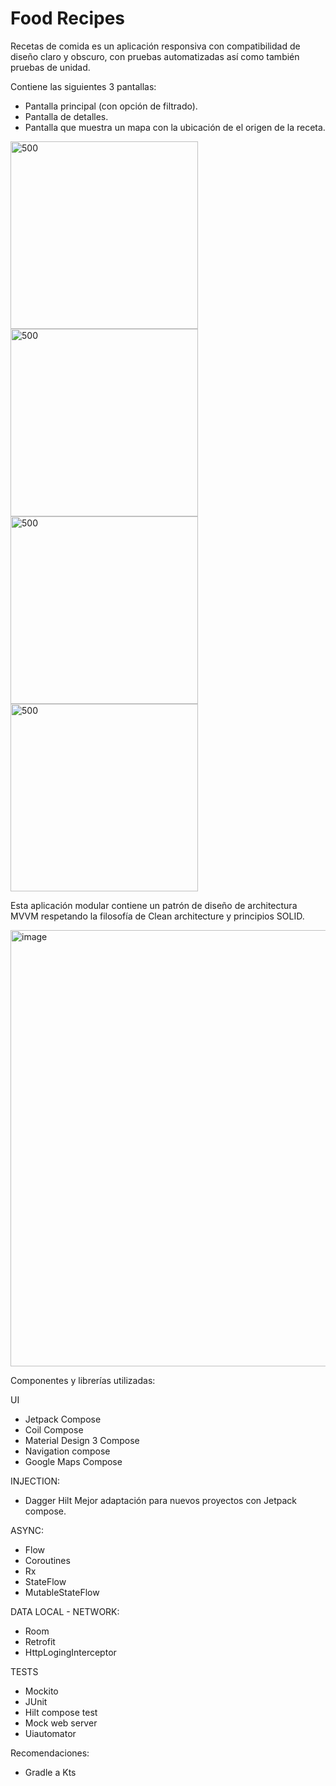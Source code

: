 # Food Recipes

Recetas de comida es un aplicación responsiva con compatibilidad de diseño claro y obscuro, 
con pruebas automatizadas así como también pruebas de unidad.

Contiene las siguientes 3 pantallas:

* Pantalla principal (con opción de filtrado).
* Pantalla de detalles.
* Pantalla que muestra un mapa con la ubicación de el origen de la receta.

<img width="300" alt="500" src="https://user-images.githubusercontent.com/33889248/228990903-0608a4f3-4add-4a1d-b30d-34520e6259a1.png"> <img width="300" alt="500" src="https://user-images.githubusercontent.com/33889248/228990930-a69cf419-76a4-45e1-b26d-489f051661a7.png"> <img width="300" alt="500" src="https://user-images.githubusercontent.com/33889248/228990948-fa01cf81-798a-4198-b7b3-95aa6ec38398.png"><img width="300" alt="500" src="https://user-images.githubusercontent.com/33889248/228990967-3b53adf3-e979-43f2-8ecf-de3f8850f6aa.png">


Esta aplicación modular contiene un patrón de diseño de architectura MVVM respetando la filosofía de Clean architecture y principios SOLID.


<img width="698" alt="image" src="https://user-images.githubusercontent.com/33889248/225790804-a49a5eff-4eef-422d-92db-712184af8ac9.png">


Componentes y librerías utilizadas:

UI

* Jetpack Compose
* Coil Compose
* Material Design 3 Compose
* Navigation compose
* Google Maps Compose

INJECTION:

* Dagger Hilt Mejor adaptación para nuevos proyectos con Jetpack compose.

ASYNC:

* Flow
* Coroutines
* Rx
* StateFlow
* MutableStateFlow

DATA LOCAL - NETWORK:

* Room
* Retrofit
* HttpLogingInterceptor

TESTS

* Mockito
* JUnit
* Hilt compose test
* Mock web server
* Uiautomator

Recomendaciones: 
* Gradle a Kts
